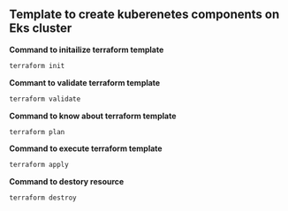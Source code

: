 
## Template to create kuberenetes components on Eks cluster 

**Command to initailize terraform template**
```bash
terraform init
```

**Commant to validate terraform template**
```bash
terraform validate
```


**Command to know about terraform template**
```bash
terraform plan
```


**Command to execute terraform template**
```bash
terraform apply 
```

**Command to destory resource**
```bash
terraform destroy 
```